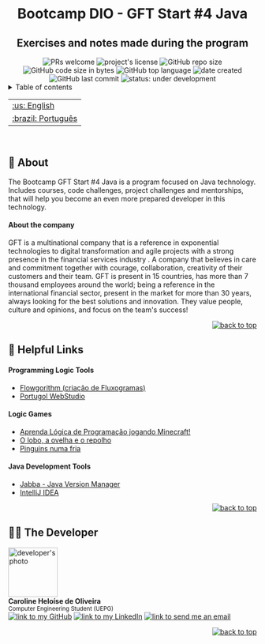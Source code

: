 <div id="topo"></div>
<h1 align="center">Bootcamp DIO - GFT Start #4 Java</h1>
<h2 align='center' >Exercises and notes made during the program</h2>
<div align="center">
    <img src="https://img.shields.io/static/v1?label=PRs&message=welcome&color=007396&style=plastic&logo=" alt="PRs welcome" />
    <img alt="project's license" src="https://img.shields.io/github/license/Carol42/bootcamp-dio-gft-start-java?style=plastic&color=007396">
    <img alt="GitHub repo size" src="https://img.shields.io/github/repo-size/Carol42/bootcamp-dio-gft-start-java?color=181717&logo=github&style=plastic&logoColor=181717">
    <img alt="GitHub code size in bytes" src="https://img.shields.io/github/languages/code-size/Carol42/bootcamp-dio-gft-start-java?color=181717&logo=github&style=plastic&logoColor=181717">
    <img alt="GitHub top language" src="https://img.shields.io/github/languages/top/Carol42/bootcamp-dio-gft-start-java?color=007396&logoColor=007396&logo=java&style=plastic">
    <img alt="date created" src="https://badges.pufler.dev/created/Carol42/bootcamp-dio-gft-start-java?style=plastic&color=007396">
    <img alt="GitHub last commit" src="https://img.shields.io/github/last-commit/Carol42/bootcamp-dio-gft-start-java?color=F05032&logo=git&logoColor&style=plastic">
    <img src="https://img.shields.io/static/v1?label=🚧 status&message=Under+development&color=FDD23F&style=plastic&logo=" alt="status: under development"/>
</div>

<details>
    <summary>Table of contents</summary>
    <ol>
        <li><a href="#pushpin-about">About</a>
            <ul>
                <li><a href="#about-the-company" >About the Company</a></li>
            </ul>
        </li>
        <li><a href="#link-helpful-links">Helpful Links</a>
            <ul>
                <li><a href="#programming-logic-tools" >Programming Logic Tools </a></li>
                <li><a href="#logic-games" >Logic Games</a></li>
                <li><a href="#java-development-tools" >Java Development Tools</a></li>
            </ul>
        </li>
        <li><a href="#woman_technologist-the-developer">The Developer</a></li>
    </ol>
</details>

<table align="right">
 <tr><td><a href="https://github.com/Carol42/bootcamp-dio-gft-start-java/blob/main/README-en.md">:us: English</a></td></tr>
 <tr><td><a href="https://github.com/Carol42/bootcamp-dio-gft-start-java/blob/main/README.md">:brazil: Português</a></td></tr>
</table>
<span>&nbsp;</span>

## :pushpin: About
The Bootcamp GFT Start #4 Java is a program focused on Java technology. Includes courses, code challenges, project challenges and mentorships, that will help you become an even more prepared developer in this technology.

#### About the company
GFT is a multinational company that is a reference in exponential technologies to digital transformation and agile projects with a strong presence in the financial services industry . A company that believes in care and commitment together with courage, collaboration, creativity of their customers and their team.
GFT is present in 15 countries, has more than 7 thousand employees around the world; being a reference in the international financial sector, present in the market for more than 30 years, always looking for the best solutions and innovation. They value people, culture and opinions, and focus on the team's success! 

<p align="right"><a href="#topo"><img src="https://img.shields.io/static/v1?label&message=back+to+top&color=007396" alt="back to top" /></a></p>

## :link: Helpful Links

#### Programming Logic Tools
- [Flowgorithm (criação de Fluxogramas)](http://flowgorithm.org/)
- [Portugol WebStudio](https://portugol-webstudio.cubos.io/ide)

#### Logic Games
- [Aprenda Lógica de Programação jogando Minecraft!](https://studio.code.org/s/mc/lessons/1/levels/14)
- [O lobo, a ovelha e o repolho](https://www.proprofsgames.com/wolf-sheep-and-cabbage/)
- [Pinguins numa fria](https://rachacuca.com.br/jogos/pinguins-numa-fria/)

#### Java Development Tools
- [Jabba - Java Version Manager](https://github.com/shyiko/jabba)
- [IntelliJ IDEA](https://www.jetbrains.com/idea/)

<p align="right"><a href="#topo"><img src="https://img.shields.io/static/v1?label&message=back+to+top&color=007396" alt="back to top" /></a></p>

## :woman_technologist: The Developer

<img src="https://avatars.githubusercontent.com/u/63017741?v=4" width="100px;" alt="developer's photo"/>
</br>
<strong>Caroline Heloíse de Oliveira</strong>
</br>
<sup>Computer Engineering Student (UEPG)</sup>
</br>
<a href="https://github.com/Carol42"><img src="https://img.shields.io/static/v1?label&message=Carol42&color=181717&style=plastic&logo=github" alt="link to my GitHub" /></a>
<a href="https://linkedin.com/in/carol42"><img src="https://img.shields.io/static/v1?label&message=/in/carol42&color=0A66C2&style=plastic&logo=linkedin" alt="link to my LinkedIn" /></a>
<a href="mailto:carol42.helo@gmail.com"><img src="https://img.shields.io/static/v1?label&message=carol42.helo@gmail.com&color=whitesmoke&style=plastic&logo=gmail" alt="link to send me an email" /></a>

<p align="right"><a href="#topo"><img src="https://img.shields.io/static/v1?label&message=back+to+top&color=007396" alt="back to top" /></a></p>